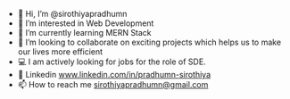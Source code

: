 - 👋 Hi, I’m @sirothiyapradhumn
- 👀 I’m interested in Web Development
- 🌱 I’m currently learning MERN Stack
- 💞️ I’m looking to collaborate on exciting projects which helps us to make our lives more efficient
- 💻 I am actively looking for jobs for the role of SDE.
- 📌 Linkedin www.linkedin.com/in/pradhumn-sirothiya
- 📫 How to reach me sirothiyapradhumn@gmail.com

<!---
sirothiyapradhumn/sirothiyapradhumn is a ✨ special ✨ repository because its `README.md` (this file) appears on your GitHub profile.
You can click the Preview link to take a look at your changes.
--->
